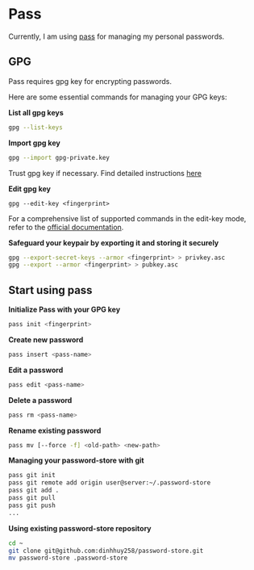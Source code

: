# Pass

Currently, I am using [pass](https://www.passwordstore.org/) for managing my personal passwords.

## GPG

Pass requires gpg key for encrypting passwords.

Here are some essential commands for managing your GPG keys:

**List all gpg keys**

```sh
gpg --list-keys
```

**Import gpg key**

```sh
gpg --import gpg-private.key
```

Trust gpg key if necessary. Find detailed instructions [here](https://www.gnupg.org/gph/en/manual.html#AEN346)

**Edit gpg key**

```
gpg --edit-key <fingerprint>
```

For a comprehensive list of supported commands in the edit-key mode, refer to the [official documentation](https://www.gnupg.org/gph/en/manual/r899.html).

**Safeguard your keypair by exporting it and storing it securely**

```sh
gpg --export-secret-keys --armor <fingerprint> > privkey.asc
gpg --export --armor <fingerprint> > pubkey.asc
```

## Start using pass

**Initialize Pass with your GPG key**

```sh
pass init <fingerprint>
```

**Create new password**

```sh
pass insert <pass-name>
```

**Edit a password**

```sh
pass edit <pass-name>
```

**Delete a password**

```sh
pass rm <pass-name>
```

**Rename existing password**

```sh
pass mv [--force -f] <old-path> <new-path>
```

**Managing your password-store with git**

```sh
pass git init
pass git remote add origin user@server:~/.password-store
pass git add .
pass git pull
pass git push
...
```

**Using existing password-store repository**

```sh
cd ~
git clone git@github.com:dinhhuy258/password-store.git
mv password-store .password-store
```
